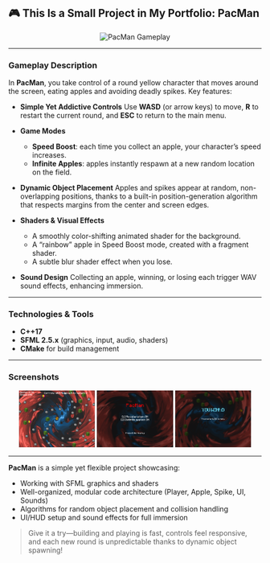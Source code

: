 ## 🎮 This Is a Small Project in My Portfolio: **PacMan**

<p align="center">
  <img src="https://raw.githubusercontent.com/sodepth/PacMan/main/Assets/Gif.gif" width="60%" alt="PacMan Gameplay">
</p>

---

### Gameplay Description

In **PacMan**, you take control of a round yellow character that moves around the screen, eating apples and avoiding deadly spikes. Key features:

- **Simple Yet Addictive Controls**
  Use **WASD** (or arrow keys) to move, **R** to restart the current round, and **ESC** to return to the main menu.

- **Game Modes**
  - **Speed Boost**: each time you collect an apple, your character’s speed increases.
  - **Infinite Apples**: apples instantly respawn at a new random location on the field.

- **Dynamic Object Placement**
  Apples and spikes appear at random, non-overlapping positions, thanks to a built-in position-generation algorithm that respects margins from the center and screen edges.

- **Shaders & Visual Effects**
  - A smoothly color-shifting animated shader for the background.
  - A “rainbow” apple in Speed Boost mode, created with a fragment shader.
  - A subtle blur shader effect when you lose.

- **Sound Design**
  Collecting an apple, winning, or losing each trigger WAV sound effects, enhancing immersion.

---

### Technologies & Tools

- **C++17**
- **SFML 2.5.x** (graphics, input, audio, shaders)
- **CMake** for build management

---

### Screenshots

<div align="center">
  <img src="https://raw.githubusercontent.com/sodepth/PacMan/main/Assets/1screen.png" width="30%" alt="Screenshot 1"/>
  <img src="https://raw.githubusercontent.com/sodepth/PacMan/main/Assets/2screen.png" width="30%" alt="Screenshot 2"/>
  <img src="https://raw.githubusercontent.com/sodepth/PacMan/main/Assets/3screen.png" width="30%" alt="Screenshot 3"/>
</div>

---

**PacMan** is a simple yet flexible project showcasing:
- Working with SFML graphics and shaders
- Well-organized, modular code architecture (Player, Apple, Spike, UI, Sounds)
- Algorithms for random object placement and collision handling
- UI/HUD setup and sound effects for full immersion

> Give it a try—building and playing is fast, controls feel responsive, and each new round is unpredictable thanks to dynamic object spawning!
